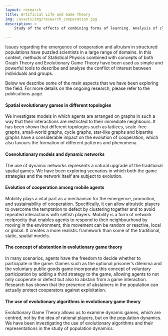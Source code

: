 ```yaml
---
layout: research
title: Artificial Life and Game Theory
img: /assets/img/research_cooperation.jpg
description: >
    Study of the effects of combining forms of learning. Analysis of classes of strategies in a range of domains, with recent work focussing on the impact of social structures on the emergence of cooperation.

---
```


Issues regarding the emergence of cooperation and altruism in structured populations have puzzled scientists in a large range of domains. In this context, methods of Statistical Physics combined with concepts of both Graph Theory and Evolutionary Game Theory have been used as simple and powerful tools to describe and analyse the conflict
of interest between individuals and groups.

Below we describe some of the main aspects that we have been exploring the field. For more details on the ongoing research, please refer to the publications page.

#### Spatial evolutionary games in different topologies
We investigate models in which agents are arranged on graphs in such a way that their interactions are restricted to their immediate neighbours. It has been shown that different topologies such as lattices, scale-free graphs, small-world graphs, cycle graphs, star-like graphs and bipartite graphs have a considerable impact on the evolution of cooperation, which also favours the formation of different patterns and phenomena.

#### Coevolutionary models and dynamic networks
The use of dynamic networks represents a natural upgrade of the traditional spatial games. We have been exploring scenarios in which both the game strategies and the network itself are subject to evolution.

#### Evolution of cooperation among mobile agents
Mobility plays a vital part as a mechanism for the emergence, promotion, and sustainability of cooperation. Specifically, it can allow altruistic players to overcome the temptation to defect by clustering together and to avoid repeated interactions with selfish players. Mobility is a form of network reciprocity that enables agents to respond to their neighbourhood by moving in the environment; this movement can be random or reactive, local or global. It creates a more realistic framework than some of the traditional, static, spatial models.

#### The concept of abstention in evolutionary game theory
In many scenarios, agents have the freedom to decide whether to participate in the game. Games such as the optional prisoner’s dilemma and the voluntary public goods game incorporate this concept of voluntary participation by adding a third strategy to the game, allowing agents to not only cooperate or defect but also to abstain from a game interaction. Research has shown that the presence of abstainers in the population can actually protect cooperators against exploitation.

#### The use of evolutionary algorithms in evolutionary game theory
Evolutionary Game Theory allows us to examine dynamic games, which are centred, not by the idea of rational players, but on the population dynamics. We have been investigating the use of evolutionary algorithms and their representations in the study of population dynamics.
